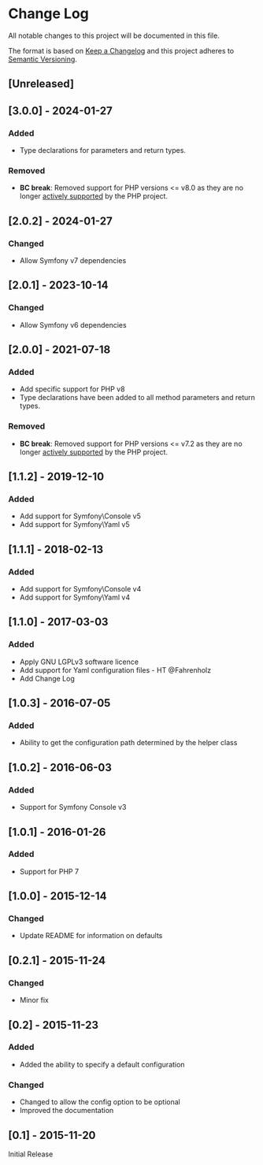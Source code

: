 # Change Log
All notable changes to this project will be documented in this file.

The format is based on [Keep a Changelog](http://keepachangelog.com/) 
and this project adheres to [Semantic Versioning](http://semver.org/).

## [Unreleased]

## [3.0.0] - 2024-01-27
### Added
- Type declarations for parameters and return types.
### Removed
- **BC break**: Removed support for PHP versions <= v8.0 as they are no longer
  [actively supported](https://php.net/supported-versions.php) by the PHP project.

## [2.0.2] - 2024-01-27
### Changed
- Allow Symfony v7 dependencies

## [2.0.1] - 2023-10-14
### Changed
- Allow Symfony v6 dependencies

## [2.0.0] - 2021-07-18
### Added
- Add specific support for PHP v8
- Type declarations have been added to all method parameters and return types.
### Removed
- **BC break**: Removed support for PHP versions <= v7.2 as they are no longer
  [actively supported](https://php.net/supported-versions.php) by the PHP project.

## [1.1.2] - 2019-12-10
### Added
- Add support for Symfony\Console v5
- Add support for Symfony\Yaml v5

## [1.1.1] - 2018-02-13
### Added
- Add support for Symfony\Console v4
- Add support for Symfony\Yaml v4

## [1.1.0] - 2017-03-03
### Added
- Apply GNU LGPLv3 software licence
- Add support for Yaml configuration files - HT @Fahrenholz
- Add Change Log 

## [1.0.3] - 2016-07-05
### Added
- Ability to get the configuration path determined by the helper class

## [1.0.2] - 2016-06-03
### Added
- Support for Symfony Console v3

## [1.0.1] - 2016-01-26
### Added
- Support for PHP 7

## [1.0.0] - 2015-12-14
### Changed
- Update README for information on defaults

## [0.2.1] - 2015-11-24
### Changed
- Minor fix

## [0.2] - 2015-11-23
### Added
- Added the ability to specify a default configuration
### Changed
- Changed to allow the config option to be optional
- Improved the documentation

## [0.1] - 2015-11-20
Initial Release
